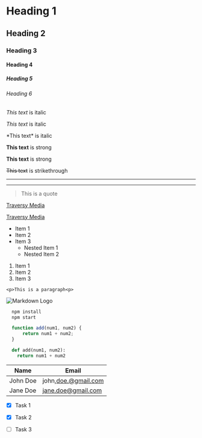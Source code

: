 <!-- Headings -->
# Heading 1
## Heading 2
### Heading 3
#### Heading 4
##### Heading 5
###### Heading 6

<!-- Italics -->
*This text* is italic

_This text_ is italic

<!-- Escaping characters -->
\*This text\* is italic

<!-- Strong -->
**This text** is strong

__This text__ is strong

<!-- Strikethrough -->
~~This text~~ is strikethrough

<!-- Horizontal Rule -->
---

___

<!-- Bockquote -->
> This is a quote

<!-- Links -->
[Traversy Media](http://www.traversymedia.com)

[Traversy Media](http://www.traversymedia.com "Traversy Media")

<!-- UL -->
* Item 1
* Item 2
* Item 3
  * Nested Item 1
  * Nested Item 2

<!-- OL -->
1. Item 1
1. Item 2
1. Item 3

<!-- Inline Code Block -->
`<p>This is a paragraph<p>`

<!-- Images -->
![Markdown Logo](https://markdown-here.com/img/icon256.png)

<!-- GitHub Markdown -->

<!-- Code Blocks -->
```bash
  npm install
  npm start
```

```javascript
  function add(num1, num2) {
      return num1 + num2;
  }
```

```python
  def add(num1, num2):
    return num1 + num2
```

<!-- Tables -->
|Name|Email|
|----|-----|
|John Doe|john,doe.@gmail.com|
|Jane Doe|jane.doe@gmail.com|

<!-- Task Lists -->
- [x] Task 1
- [x] Task 2
- [ ] Task 3



